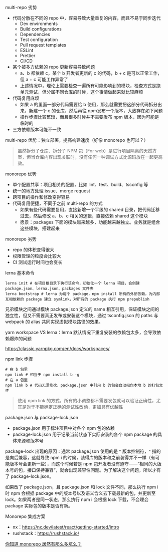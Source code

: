 multi-repo 劣势
* 代码分散在不同的 repo 中，容易导致大量重复的内容，而且不易于同步迭代
  * Dev environments
  * Build configurations
  * Dependencies
  * Test configuration
  * Pull request templates
  * ESLint
  * Prettier
  * CI/CD
* 某个被多方依赖的 repo 更新容易导致问题
  * a、b 都依赖 c，某个 b 开发者更新的 c 的代码，b + c 是可以正常工作，但 a + c 可能工作异常了
  * 上述情况中，理论上需要检查一遍所有可能影响到的模块，检查方式是跑单元测试，但分属不同仓库的时候，这个事情做起来就比较麻烦
* 代码复用麻烦
  * 如果 a 的里面一部分代码需要给 b 使用，那么就需要把这部分代码拆分出来，新建一个​ c ​的仓库，然后再往​ npm​ 发布一个版本，大致存在如下问题
  * 操作步骤比较繁琐，而且很多时候并不需要发布 npm 版本，因为可能是临时的
* 三方依赖版本可能不一致

multi-repo 优势：独立部署，提高构建速度（好像 monorepo 也可以？）

> 虽然拆分子仓库、拆分子 NPM 包（For web）是进行项目隔离的天然方案，但当仓库内容出现关联时，没有任何一种调试方式比源码放在一起更高效。

monorepo 优势
* 单个配置共享：项目相关的配置，比如 lint、test、build、tsconfig 等
* 统一的地方处理 issue、merge request
* 跨项目的操作和修改变得容易
* 代码复用便捷，不同于之前 multi-repo 的方式
  * 如果有些代码需要复用，直接新增一个平级的 shared 目录，把代码迁移过去，然后修改 a、b、c 相关的逻辑，直接依赖 shared 这个模块
  * 愿景：packages 下面的模块越来越多，功能越来越独立。业务就是组合这些模块，搭建起来

monorepo 劣势
* repo 的体积变得很大
* 权限管理的粒度会比较大
* CI 测试运行时间也会变长

lerna 基本命令
```shell
lerna init # 在项目根目录下执行该命令，初始化一个 lerna 项目，会创建 package.json、lerna.json、packages 文件夹
lerna bootstrap # lerna 为每个 package，npm install 所有的外部依赖，为内部互相依赖的 package 建立 symlink，对所有的 package 执行 npm prepublish
```

兄弟模块之间通过模块 package.json 定义的 name 相互引用，保证模块之间的独立性，但又不需要真正发布或安装这个模块，通过 tsconfig.json 的 paths 与 webpack 的 alias 共同实现虚拟模块路径的效果。

yarn workspace VS lerna：lerna 默认情况下重复安装的依赖包太多，会导致依赖爆炸的问题

https://classic.yarnpkg.com/en/docs/workspaces/

npm link 步骤
```shell
# 在 b 包里
npm link # 相当于 npm install b -g
# 在 a 包里
npm link b # 代码无须修改，package.json 中引用 b 的包会自动指向本地 b 的打包文件
```

> 使用 npm link 的方式，所有的小调整都不需要发包就可以验证正确性，尤其是对于不能确定正确的测试性改动，更加具有优越性

package.json 与 package-lock.json
* package.json 用于标注项目中对各个 npm 包的依赖
* package-lock.json 用于记录当前状态下实际安装的各个 npm package 的具体来源和版本号

package-lock 出现的原因：通常 package.json 使用的是 ^ 版本控制符，^ 指的是向后兼容，这就导致 npm i 的时候，装得库的版本和之前装得并不一样（有可能版本号会更新一些），而这个时候若是 npm 包开发者没有遵守——”相同的大版本号的包，接口保持兼容“，就会出现兼容性问题。为了解决这个问题，所以才有了 package-lock.json。

如果改了 package.json，且 package.json 和 lock 文件不同，那么执行 npm i 时 npm 会根据 package 中的版本号以及语义含义去下载最新的包，并更新至 lock。如果两者是同一状态，那么执行 npm i 会根据 lock 下载，不会理会 package 实际包的版本是否有新。

Monorepo 集成方案
* nx：https://nx.dev/latest/react/getting-started/intro
* rushstack：https://rushstack.io/


[你知道 monorepo 居然有那么多坑么？](https://blog.csdn.net/qiwoo_weekly/article/details/115713366)